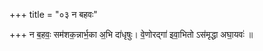 +++
title = "०३ न बहवः"

+++
न ब॒हवः॒ सम॑शक॒न्नार्भ॒का अ॒भि दा॑धृषुः। वे॒णोरद्गा॑ इवा॒भितो ऽस॑मृद्धा अघा॒यवः॑ ॥